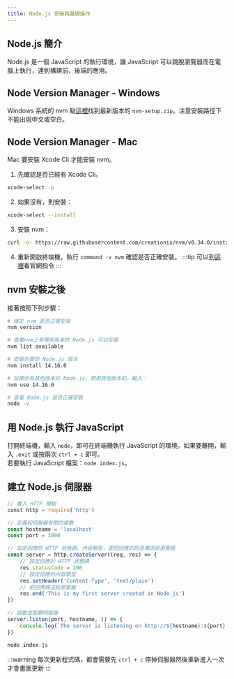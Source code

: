 ```yaml
---
title: Node.js 安裝與基礎操作
---
```

## Node.js 簡介
Node.js 是一個 JavaScript 的執行環境，讓 JavaScript 可以跳脫瀏覽器而在電腦上執行，達到構建前、後端的應用。

## Node Version Manager - Windows
Windows 系統的 nvm 點[這裡](https://github.com/coreybutler/nvm-windows/releases)找到最新版本的 `nvm-setup.zip`。注意安裝路徑下不能出現中文或空白。

## Node Version Manager - Mac
Mac 要安裝 Xcode Cli 才能安裝 nvm。
1. 先確認是否已經有 Xcode Cli。
```bash
xcode-select -p
```
2. 如果沒有，則安裝：
```bash
xcode-select --install
```
3. 安裝 nvm：
```bash
curl -o- https://raw.githubusercontent.com/creationix/nvm/v0.34.0/install.sh | bash
```
4. 重新開啟終端機，執行 `command -v nvm` 確認是否正確安裝。
:::tip
可以到[這裡](https://github.com/nvm-sh/nvm)看官網指令
:::

## nvm 安裝之後
接著按照下列步驟：
```bash title="terminal"
# 確定 nvm 是否正確安裝
nvm version

# ​查看nvm上有哪些版本的 Node.js 可以安裝
nvm list available

# 安裝你要的 Node.js 版本
nvm install 14.16.0

# 如果你有其他版本的 Node.js，想用其他版本的，輸入：
​nvm use 14.16.0

# 查看 Node.js 是否正確安裝
node -v​
```

## 用 Node.js 執行 JavaScript
打開終端機，輸入 `node`，即可在終端機執行 JavaScript 的環境。如果要離開，輸入 `.exit` 或按兩次 `ctrl + c` 即可。  
若要執行 JavaScript 檔案：`node index.js`。

## 建立 Node.js 伺服器
```js title="index.js"
// 載入 HTTP 模組
​const http = require('http')

// 定義和伺服器有關的變數​
const hostname = 'localhost'
const port = 3000

// 設定回應的 HTTP 狀態碼、內容類型，並把回應的訊息傳送給瀏覽器
const server = http.createServer((req, res) => {
    // 設定回應的 HTTP 狀態碼
    res.statusCode = 200
    // 設定回應的內容類型
    res.setHeader('Content-Type', 'text/plain')
    // 把回應傳送給瀏覽器
    res.end('This is my first server created in Node.js')
})

// 啟動並監聽伺服器​
server.listen(port, hostname, () => {
    console.log(`The server is listening on http://${hostname}:${port}`)
})
```
```powershell title="terminal"
node index.js
```
:::warning
每次更新程式碼，都會需要先 `ctrl + c` 停掉伺服器然後重新進入一次才會畫面更新
:::